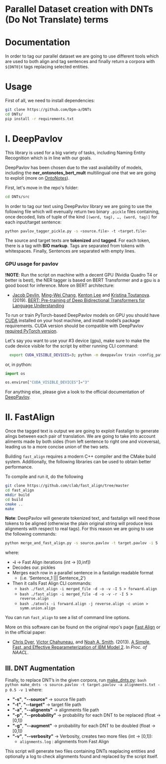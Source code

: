 #  Parallel Dataset creation with DNTs (Do Not Translate) terms



# Documentation
In order to tag our parallel dataset we are going to use different tools which are used to both align and tag sentences and finally return a corpora with `${DNT0}X` tags replacing selected entities.


# Usage
First of all, we need to install dependencies:
```bash
git clone https://github.com/Dpm-a/DNTs
cd DNTs/
pip install -r requirements.txt
```



# I. DeepPavlov
This library is used for a big variety of tasks, including Naming Entity Recognition which is in line with our goals.

DeepPavlov has been chosen due to the vast availability of models, including the **ner_ontonotes_bert_mult** multilingual one that we are going to exploit (more on [OntoNotes](https://paperswithcode.com/dataset/ontonotes-5-0)).

First, let's move in the repo's folder:
```bash
cd DNTs/src
```
In order to tag our text using DeepPavlov library we are going to use the following file which will evenually return two binary ```.pickle``` files containing, once decoded, lists of tuple of the kind ```[(word, tag), …, (word, tag)]``` for each input/target sentence:
```bash
python pavlov_tagger_pickle.py -s <source.file> -t <target.file>
```
The source and target texts are **tokenized** and **tagged**. For each token, there is a tag with **BIO markup**. Tags are separated from tokens with whitespaces.  Finally, Sentences are separated with empty lines.

### GPU usage for pavlov
**!NOTE**: Run the script on machine with a decent GPU (Nvidia Quadro T4 or better is best), the NER tagger is based on BERT Transformer and a gpu is a good boost for inference.
More on BERT architecture:
  * [Jacob Devlin](https://arxiv.org/search/cs?searchtype=author&query=Devlin%2C+J), [Ming-Wei Chang](https://dblp.uni-trier.de/pid/69/4618.html), [Kenton Lee](https://dblp.uni-trier.de/pid/121/7560.html) and [Kristina Toutanova](https://dblp.uni-trier.de/pid/25/1520.html?q=Kristina%20Toutanova). (2019). [BERT: Pre-training of Deep Bidirectional Transformers for Language Understanding](https://arxiv.org/abs/1810.04805)

To run or train PyTorch-based DeepPavlov models on GPU you should have [CUDA](https://developer.nvidia.com/cuda-toolkit) installed on your host machine, and install model’s package requirements. CUDA version should be compatible with DeepPavlov [required PyTorch version](https://github.com/Dpm-a/DNTs/blob/main/requirements.txt).

Let's say you want to use your #3 device (gpu), make sure to make the cude device visible for the script by either running CLI command:
```bash
  export CUDA_VISIBLE_DEVICES=3; python -m deeppavlov train <config_path>
```
or, in python:
```python
import os

os.environ["CUDA_VISIBLE_DEVICES"]="3"
```
For anything else, please give a look to the official documentation of [DeepPavlov](https://docs.deeppavlov.ai/en/master/).



# II. FastAlign

Once the tagged text is output we are going to exploit Fastalign to generate alings between each pair of translation. We are going to take into account aliments made by both sides (from left sentence to right one and viceversa), leading us to a more concise union of the two sets.

Building `fast_align` requires a modern C++ compiler and the CMake build system. Additionally, the following libraries can be used to obtain better performance.

To compile and run it, do the following
```bash
git clone https://github.com/clab/fast_align/tree/master
cd fast_align
mkdir build
cd build
cmake ..
make
```

**Note**: DeepPavlov will generate tokenized text, and fastalign will need those tokens to be aligned (otherwise the plain original string will produce less alignments with respect to real tags). For this reason we are going to use the following commands:
```bash
python merge_and_fast_align.py -s source.pavlov -t target.pavlov -i 5
```
where:
 - **-i** → Fast Align iterations (int → [0,inf])
 - Decodes our. pickles
 - Merges each row in a parallel sentence in a fastalign readable format
    - (i.e. ‘Sentence_1 ||| Sentence_2’)
 - Then it calls Fast Align CLI commands:
   - ```bash ./fast_align -i merged_file -d -o -v -I 5 > forward.align```
   - ```bash ./fast_align -i merged_file -d -o -v -r -I 5 > reverse.align```
   - ```bash ./atools -i forward.align -j reverse.align -c union > symm.union.align```

You can run `fast_align` to see a list of command line options.


More on this software can be found on the original repo's page [Fast Align](https://github.com/clab/fast_align) or in the official paper:
* [Chris Dyer](http://www.cs.cmu.edu/~cdyer), [Victor Chahuneau](http://victor.chahuneau.fr), and [Noah A. Smith](http://www.cs.cmu.edu/~nasmith). (2013). [A Simple, Fast, and Effective Reparameterization of IBM Model 2](http://www.ark.cs.cmu.edu/cdyer/fast_valign.pdf). In *Proc. of NAACL*.


## III. DNT Augmentation
Finally, to replace DNT’s in the given corpora, run [make_dnts.py](https://github.com/Dpm-a/DNTs/blob/main/make_dnts_algorithm3.py):
```bash python make_dnts -s source.pavlov -t target.pavlov -a alignments.txt -p 0.5 -v 1```
where:
- **"-s"**, **"--source"** → source file path
- **"-t"**, **"--target"** → target file path
- **"-a"**, **"--alignents"** → alignments file path
- **"-p"**, **"--probability"** → probability for each DNT to be replaced (float → [0,1])
- **"-g"**, **"--augment"** → probability for each DNT to be doubled (float → [0,1])
- **"-v"**, **"--verbosity"** → Verbosity, creates two more files (int → [0,1]):
    - ```alignments.log``` : alignments from Fast Align

This script will generate two files containing DNTs reaplacing entities and optionally a log to check alignments found and replaced by the script itself.


